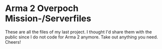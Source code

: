 # Arma 2 Overpoch Mission-/Serverfiles
These are all the files of my last project. I thought I'd share them with the public since I do not code for Arma 2 anymore. Take out anything you need. Cheers!

